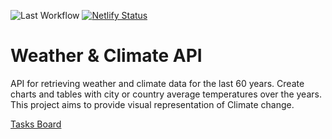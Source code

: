 ![Last Workflow](https://github.com/kamentr/java-course/actions/workflows/gradle.yml/badge.svg)
[![Netlify Status](https://api.netlify.com/api/v1/badges/f909b6df-76bd-4c09-90a3-93728417552e/deploy-status)](https://app.netlify.com/sites/iridescent-cascaron-8cba95/deploys)
# Weather & Climate API

API for retrieving weather and climate data for the last 60 years. 
Create charts and tables with city or country average temperatures over the years. 
This project aims to provide visual representation of Climate change. 

[Tasks Board](https://github.com/users/kamentr/projects/1/views/1)
